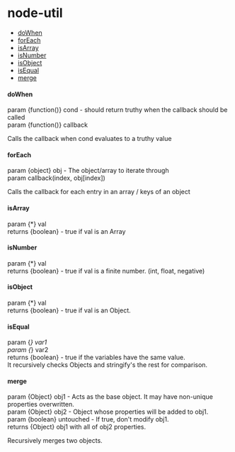 # node-util #

* [doWhen](#markdown-header-doWhen)
* [forEach](#markdown-header-foreach)
* [isArray](#markdown-header-isArray)
* [isNumber](#markdown-header-isNumber)
* [isObject](#markdown-header-isObject)
* [isEqual](#markdown-header-isEqual)
* [merge](#markdown-header-merge)

#### doWhen
param {function()} cond - should return truthy when the callback should be called  
param {function()} callback

Calls the callback when cond evaluates to a truthy value

#### forEach
param {object} obj - The object/array to iterate through  
param callback(index, obj[index])

Calls the callback for each entry in an array / keys of an object

#### isArray
param {*} val  
returns {boolean} - true if val is an Array

#### isNumber  
param {*} val  
returns {boolean} - true if val is a finite number. (int, float, negative)

#### isObject
param {*} val  
returns {boolean} - true if val is an Object.

#### isEqual
param {*} var1  
param {*} var2  
returns {boolean} - true if the variables have the same value.  
It recursively checks Objects and stringify's the rest for comparison.

#### merge
param {Object} obj1 - Acts as the base object. It may have non-unique properties overwritten.  
param {Object} obj2 - Object whose properties will be added to obj1.  
param {boolean} untouched - If true, don't modify obj1.  
returns {Object} obj1 with all of obj2 properties.

Recursively merges two objects.

